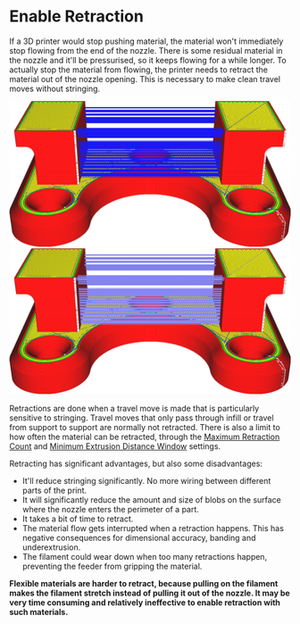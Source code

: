 Enable Retraction
====
If a 3D printer would stop pushing material, the material won't immediately stop flowing from the end of the nozzle. There is some residual material in the nozzle and it'll be pressurised, so it keeps flowing for a while longer. To actually stop the material from flowing, the printer needs to retract the material out of the nozzle opening. This is necessary to make clean travel moves without stringing.

<!--screenshot {
"image_path": "retraction_enable_disabled.png",
"models": [{"script": "wire_mount.scad"}],
"camera_position": [0, -115, 68],
"structures": ["travels", "helpers", "shell", "infill", "starts"],
"settings": {"retraction_enable": false},
"minimum_layer": 2,
"colours": 64
}-->
<!--screenshot {
"image_path": "retraction_enable_enabled.png",
"models": [{"script": "wire_mount.scad"}],
"camera_position": [0, -115, 68],
"structures": ["travels", "helpers", "shell", "infill", "starts"],
"settings": {"retraction_enable": true},
"minimum_layer": 2,
"colours": 64
}-->
![Retractions disabled](images/retraction_enable_disabled.png)
![Retracted travel moves show as a lighter blue](images/retraction_enable_enabled.png)

Retractions are done when a travel move is made that is particularly sensitive to stringing. Travel moves that only pass through infill or travel from support to support are normally not retracted. There is also a limit to how often the material can be retracted, through the [Maximum Retraction Count](retraction_count_max.md) and [Minimum Extrusion Distance Window](retraction_extrusion_window.md) settings.

Retracting has significant advantages, but also some disadvantages:
* It'll reduce stringing significantly. No more wiring between different parts of the print.
* It will significantly reduce the amount and size of blobs on the surface where the nozzle enters the perimeter of a part.
* It takes a bit of time to retract.
* The material flow gets interrupted when a retraction happens. This has negative consequences for dimensional accuracy, banding and underextrusion.
* The filament could wear down when too many retractions happen, preventing the feeder from gripping the material.

**Flexible materials are harder to retract, because pulling on the filament makes the filament stretch instead of pulling it out of the nozzle. It may be very time consuming and relatively ineffective to enable retraction with such materials.**